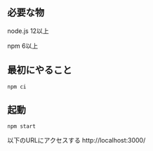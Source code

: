 ## 必要な物

node.js 12以上

npm 6以上

## 最初にやること

```
npm ci
```

## 起動

```
npm start
```
以下のURLにアクセスする
http://localhost:3000/
